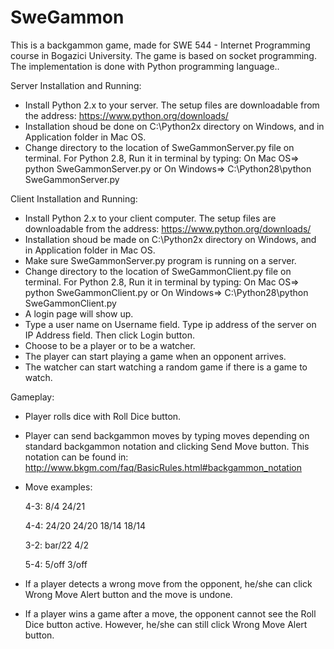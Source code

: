 SweGammon
=========
This is a backgammon game, made for SWE 544 - Internet Programming course in Bogazici University. The game is based on socket programming. The implementation is done with Python programming language..

Server Installation and Running:
- Install Python 2.x to your server. The setup files are downloadable from the address: https://www.python.org/downloads/ 
- Installation shoud be done on C:\Python2x directory on Windows, and in Application folder in Mac OS.
- Change directory to the location of SweGammonServer.py file on terminal. For Python 2.8, Run it in terminal by typing: 
  On Mac OS=> python SweGammonServer.py
  or
  On Windows=> C:\Python28\python SweGammonServer.py

Client Installation and Running:
- Install Python 2.x to your client computer. The setup files are downloadable from the address: https://www.python.org/downloads/ 
- Installation shoud be made on C:\Python2x directory on Windows, and in Application folder in Mac OS.
- Make sure SweGammonServer.py program is running on a server. 
- Change directory to the location of SweGammonClient.py file on terminal. For Python 2.8, Run it in terminal by typing: 
  On Mac OS=> python SweGammonClient.py
  or
  On Windows=> C:\Python28\python SweGammonClient.py
- A login page will show up. 
- Type a user name on Username field. Type ip address of the server on IP Address field. Then click Login button.
- Choose to be a player or to be a watcher.
- The player can start playing a game when an opponent arrives.
- The watcher can start watching a random game if there is a game to watch.

Gameplay:
- Player rolls dice with Roll Dice button.
- Player can send backgammon moves by typing moves depending on standard backgammon notation and clicking Send Move button. This notation can be found in:
  http://www.bkgm.com/faq/BasicRules.html#backgammon_notation
- Move examples: 

  4-3: 8/4 24/21

  4-4: 24/20 24/20 18/14 18/14
  
  3-2: bar/22 4/2
  
  5-4: 5/off 3/off
  
- If a player detects a wrong move from the opponent, he/she can click Wrong Move Alert button and the move is undone.
- If a player wins a game after a move, the opponent cannot see the Roll Dice button active. However, he/she can still click Wrong Move Alert button.
